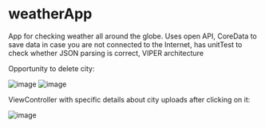 # weatherApp
App for checking weather all around the globe. Uses open API, CoreData to save data in case you are not connected to the Internet, has unitTest to check whether JSON parsing is correct, VIPER architecture

Opportunity to delete city: 

![image](https://user-images.githubusercontent.com/80154880/139302127-4638d3cc-d359-4a9c-9796-1e0b7e861348.png) ![image](https://user-images.githubusercontent.com/80154880/139302357-1a64a219-bce8-4bb6-ad8c-d53368077375.png)

ViewController with specific details about city uploads after clicking on it:

![image](https://user-images.githubusercontent.com/80154880/139302801-383a4d98-2a14-4337-9b72-d8dfd1cc2f7f.png)



